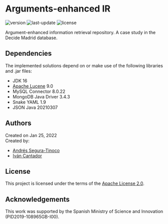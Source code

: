 # Arguments-enhanced IR
![version](https://img.shields.io/badge/version-0.2.0-blue)
![last-update](https://img.shields.io/badge/last_update-2/3/2022-orange)
![license](https://img.shields.io/badge/license-Apache_2.0-brightgreen)

Argument-enhanced information retrieval repository. A case study in the Decide Madrid database.

## Dependencies
The implemented solutions depend on or make use of the following libraries and .jar files:
- JDK 16
- <a href="https://lucene.apache.org/" target="_blank">Apache Lucene</a> 9.0
- MySQL Connector 8.0.22
- MongoDB Java Driver 3.4.3
- Snake YAML 1.9
- JSON Java 20210307

## Authors
Created on Jan 25, 2022  
Created by:
- <a href="https://github.com/ansegura7" target="_blank">Andrés Segura-Tinoco</a>
- <a href="http://arantxa.ii.uam.es/~cantador/" target="_blank">Iv&aacute;n Cantador</a>

## License
This project is licensed under the terms of the <a href="https://github.com/argrecsys/arg-enhanced-ir/blob/main/LICENSE">Apache License 2.0</a>.

## Acknowledgements
This work was supported by the Spanish Ministry of Science and Innovation (PID2019-108965GB-I00).

